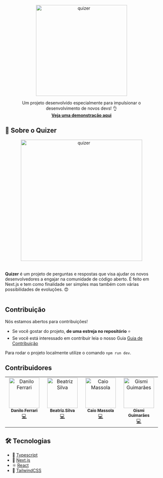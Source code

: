 <div align="center">
 <img width="300" alt="quizer" src="https://github.com/DevDaniloFerrari/Quizer/assets/40414119/44f40c93-d18b-41ec-af30-acbfc6fb37b5">
</div>

<p align="center">Um projeto desenvolvido especialmente para impulsionar o desenvolvimento de novos devs! 👌 </br>
<strong><a href="https://quiz-nine-lovat.vercel.app/">Veja uma demonstração aqui</a></strong>
</p>

## 🌟 Sobre o Quizer

<div align="center">
 <img width="400" alt="quizer" src="https://github.com/DevDaniloFerrari/Quizer/assets/40414119/7b0defe7-d747-4a11-ac1c-306de4759e4a">
</div>
 </br> </br>
<strong>Quizer</strong> é um projeto de perguntas e respostas que visa ajudar os novos desenvolvedores a engajar na comunidade de código aberto.
É feito em Next.js e tem como finalidade ser simples mas também com várias possibilidades de evoluções. 😍
 </br> </br>

## Contribuição

Nós estamos abertos para contribuições!

- Se você gostar do projeto, <strong>de uma estreja no repositório </strong> ⭐
- Se você está interessado em contribuir leia o nosso Guia [Guia de Contribuição](https://github.com/DevDaniloFerrari/Quizer/blob/master/CONTRIBUTING.md)

Para rodar o projeto localmente utilize o comando `npm run dev`.

## Contribuidores

<!-- ALL-CONTRIBUTORS-LIST:START - Do not remove or modify this section -->
<!-- prettier-ignore-start -->
<!-- markdownlint-disable -->
<table>
  <tbody>
    <tr>
      <td align="center" valign="top" width="14.28%"><a href="https://github.com/DevDaniloFerrari"><img src="https://avatars.githubusercontent.com/u/40414119?v=4?s=100" width="100px;" alt="Danilo Ferrari"/><br /><sub><b>Danilo Ferrari</b></sub></a><br /><a href="#code-DevDaniloFerrari" title="Code">💻</a></td>
      <td align="center" valign="top" width="14.28%"><a href="https://github.com/BeaGoddess"><img src="https://avatars.githubusercontent.com/u/80004550?v=4?s=100" width="100px;" alt="Beatriz Silva"/><br /><sub><b>Beatriz Silva</b></sub></a><br /><a href="#code-BeaGoddess" title="Code">💻</a></td>
      <td align="center" valign="top" width="14.28%"><a href="https://caiomassola.github.io"><img src="https://avatars.githubusercontent.com/u/47333514?v=4?s=100" width="100px;" alt="Caio Massola"/><br /><sub><b>Caio Massola</b></sub></a><br /><a href="#code-CaioMassola" title="Code">💻</a></td>
      <td align="center" valign="top" width="14.28%"><a href="https://github.com/Gismii"><img src="https://avatars.githubusercontent.com/u/97984496?v=4?s=100" width="100px;" alt="Gismi Guimarães"/><br /><sub><b>Gismi Guimarães</b></sub></a><br /><a href="#code-Gismii" title="Code">💻</a></td>
    </tr>
  </tbody>
</table>

<!-- markdownlint-restore -->
<!-- prettier-ignore-end -->

<!-- ALL-CONTRIBUTORS-LIST:END -->

## :hammer_and_wrench: Tecnologias

- 💙 [Typescript](https://www.typescriptlang.org/)
- 🚀 [Next.js](https://nextjs.org/)
- ⚛️ [React](https://reactjs.org/)
- 🎨 [TailwindCSS](https://tailwindcss.com)
